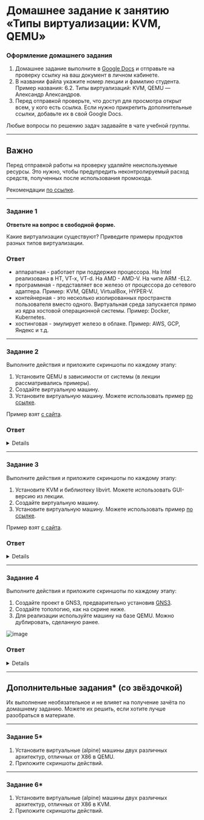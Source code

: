 # Домашнее задание к занятию «Типы виртуализации: KVM, QEMU»


### Оформление домашнего задания

1. Домашнее задание выполните в [Google Docs](https://docs.google.com/) и отправьте на проверку ссылку на ваш документ в личном кабинете.  
1. В названии файла укажите номер лекции и фамилию студента. Пример названия: 6.2. Типы виртуализаций: KVM, QEMU — Александр Александров.
1. Перед отправкой проверьте, что доступ для просмотра открыт всем, у кого есть ссылка. Если нужно прикрепить дополнительные ссылки, добавьте их в свой Google Docs.

Любые вопросы по решению задач задавайте в чате учебной группы.

 ---

## Важно

Перед отправкой работы на проверку удаляйте неиспользуемые ресурсы.
Это нужно, чтобы предупредить неконтролируемый расход средств, полученных после использования промокода.

Рекомендации [по ссылке](https://github.com/netology-code/sdvps-homeworks/tree/main/recommend).

---

### Задание 1

**Ответьте на вопрос в свободной форме.**

Какие виртуализации существуют? Приведите примеры продуктов разных типов виртуализации.

### Ответ

- аппаратная - работает при поддержке процессора. На Intel реализована в HT, VT-x, VT-d. На AMD - AMD-V. На чипе ARM -EL2.
- программная - представляет все железо от процессора до сетевого адаптера. Пример: KVM, QEMU, VirtualBox, HYPER-V.
- контейнерная - это несколько изолированных пространств пользователя вместо одного. Виртуальная среда запускается прямо из ядра хостовой операционной системы. Пример: Docker, Kubernetes.
- хостинговая - эмулирует железо в облаке. Пример: AWS, GCP, Яндекс и т.д.

---

### Задание 2 

Выполните действия и приложите скриншоты по каждому этапу:

1. Установите QEMU в зависимости от системы (в лекции рассматривались примеры).
2. Создайте виртуальную машину.
3. Установите виртуальную машину.
Можете использовать пример [по ссылке](https://dl-cdn.alpinelinux.org/alpine/v3.13/releases/x86/alpine-standard-3.13.5-x86.iso).

Пример взят [с сайта](https://alpinelinux.org). 
  
 ### Ответ

<details>

![image](https://user-images.githubusercontent.com/121082757/232006231-e2546b24-ea1b-4a83-a928-8576c85fbc59.png)

![Снимок01](https://user-images.githubusercontent.com/121082757/232006309-5e2ef576-d8b2-48a1-97d0-5c76accd98a2.PNG)

![Снимок02](https://user-images.githubusercontent.com/121082757/232006341-fd20022f-d841-46ff-bcc5-ce3885b126a5.PNG)

![Снимок03](https://user-images.githubusercontent.com/121082757/232006373-d676b01f-0736-4bd8-9e2a-9c03f99abc18.PNG)

![Снимок04](https://user-images.githubusercontent.com/121082757/232006388-62725ec6-caa5-463d-902a-5d8297b64b92.PNG)

</details>

---

### Задание 3 

Выполните действия и приложите скриншоты по каждому этапу:

1. Установите KVM и библиотеку libvirt. Можете использовать GUI-версию из лекции. 
2. Создайте виртуальную машину. 
3. Установите виртуальную машину. 
Можете использовать пример [по ссылке](https://dl-cdn.alpinelinux.org/alpine/v3.13/releases/x86/alpine-standard-3.13.5-x86.iso). 

Пример взят [с сайта](https://alpinelinux.org). 
 
  ### Ответ

<details>

![Снимок05](https://user-images.githubusercontent.com/121082757/232006730-89762231-69d1-4312-97f5-19abb8afdf3e.PNG)

 ***Данное задание доделывал на другой машине, потому скриншот отличается.
 
 ![Снимок экрана от 2023-04-14 14-51-05](https://user-images.githubusercontent.com/121082757/232037175-6e98c0aa-f0a9-4eaf-8596-ec6a882c9faa.png)

</details>
 
 ---

### Задание 4

Выполните действия и приложите скриншоты по каждому этапу:

1. Создайте проект в GNS3, предварительно установив [GNS3](https://github.com/GNS3/gns3-gui/releases).
2. Создайте топологию, как на скрине ниже.
3. Для реализации используйте машину на базе QEMU. Можно дублировать, сделанную ранее. 

![image](https://user-images.githubusercontent.com/73060384/118615008-f95e9680-b7c8-11eb-9610-fc1e73d8bd70.png)

  ### Ответ

<details>

![image](https://user-images.githubusercontent.com/121082757/232007787-425ad18f-1be3-4c86-8d31-5423d56c951e.png)

  Подцеплен образ AlpineLinux, сделанный в задании №3
  
  ![image](https://user-images.githubusercontent.com/121082757/232008445-732229a4-bdb3-4107-b5b3-7712b29180e1.png)
  
</details>

---

## Дополнительные задания* (со звёздочкой)

Их выполнение необязательное и не влияет на получение зачёта по домашнему заданию. Можете их решить, если хотите лучше разобраться в материале.

 ---

### Задание 5*

1. Установите виртуальные (alpine) машины двух различных архитектур, отличных от X86 в QEMU.
1. Приложите скриншоты действий.

---

### Задание 6*

1. Установите виртуальные (alpine) машины двух различных архитектур, отличных от X86 в KVM.
1. Приложите скриншоты действий.
